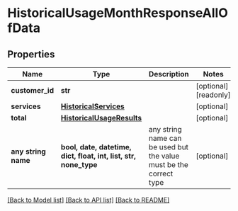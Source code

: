 # HistoricalUsageMonthResponseAllOfData


## Properties
Name | Type | Description | Notes
------------ | ------------- | ------------- | -------------
**customer_id** | **str** |  | [optional] [readonly] 
**services** | [**HistoricalServices**](HistoricalServices.md) |  | [optional] 
**total** | [**HistoricalUsageResults**](HistoricalUsageResults.md) |  | [optional] 
**any string name** | **bool, date, datetime, dict, float, int, list, str, none_type** | any string name can be used but the value must be the correct type | [optional]

[[Back to Model list]](../README.md#documentation-for-models) [[Back to API list]](../README.md#documentation-for-api-endpoints) [[Back to README]](../README.md)


